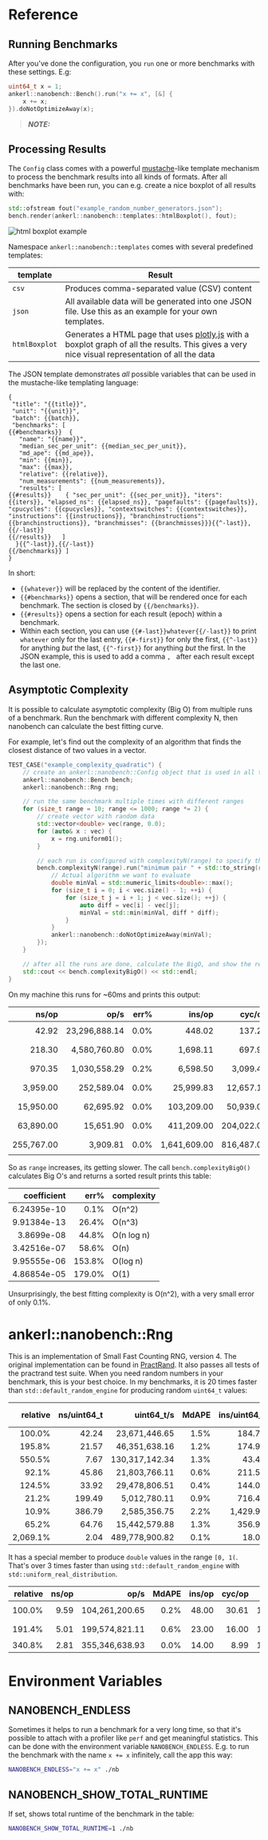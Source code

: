 <a id="top"></a>
# Reference

## Running Benchmarks

After you've done the configuration, you `run` one or more benchmarks with these settings. E.g:

```cpp
uint64_t x = 1;
ankerl::nanobench::Bench().run("x += x", [&] {
    x += x;
}).doNotOptimizeAway(x);
```

> **_NOTE:_** 

## Processing Results

The `Config` class comes with a powerful [mustache](https://mustache.github.io/)-like template mechanism to process the benchmark results into all kinds of formats. After all benchmarks have been run, you can e.g. create a nice boxplot of all results with:

```cpp
std::ofstream fout("example_random_number_generators.json");
bench.render(ankerl::nanobench::templates::htmlBoxplot(), fout);
```

![html boxplot example](htmlBoxplot_example.png)

Namespace `ankerl::nanobench::templates` comes with several predefined templates:

| **template** | **Result** |
|---|---|
| `csv` | Produces comma-separated value (CSV) content |
| `json` | All available data will be generated into one JSON file. Use this as an example for your own templates. |
| `htmlBoxplot` | Generates a HTML page that uses [plotly.js](https://plot.ly/javascript/) with a boxplot graph of all the results. This gives a very nice visual representation of all the data |

The JSON template demonstrates *all* possible variables that can be used in the mustache-like templating language:

```
{
 "title": "{{title}}",
 "unit": "{{unit}}",
 "batch": {{batch}},
 "benchmarks": [
{{#benchmarks}}  {
   "name": "{{name}}",
   "median_sec_per_unit": {{median_sec_per_unit}},
   "md_ape": {{md_ape}},
   "min": {{min}},
   "max": {{max}},
   "relative": {{relative}},
   "num_measurements": {{num_measurements}},
   "results": [
{{#results}}    { "sec_per_unit": {{sec_per_unit}}, "iters": {{iters}}, "elapsed_ns": {{elapsed_ns}}, "pagefaults": {{pagefaults}}, "cpucycles": {{cpucycles}}, "contextswitches": {{contextswitches}}, "instructions": {{instructions}}, "branchinstructions": {{branchinstructions}}, "branchmisses": {{branchmisses}}}{{^-last}}, {{/-last}}
{{/results}}   ]
  }{{^-last}},{{/-last}}
{{/benchmarks}} ]
}
```

In short:

* `{{whatever}}` will be replaced by the content of the identifier.
* `{{#benchmarks}}` opens a section, that will be rendered once for each benchmark. The section is closed by `{{/benchmarks}}`.
* `{{#results}}` opens a section for each result (epoch) within a benchmark.
* Within each section, you can use `{{#-last}}whatever{{/-last}}` to print `whatever` only for the last entry, `{{#-first}}` for only the first, `{{^-last}}` for anything *but* the last, `{{^-first}}` for anything *but* the first. In the JSON example, this is used to add a comma `, ` after each result except the last one.

## Asymptotic Complexity

It is possible to calculate asymptotic complexity (Big O) from multiple runs of a benchmark. Run the benchmark with different complexity N, then nanobench can calculate the best fitting curve. 

For example, let's find out the complexity of an algorithm that finds the closest distance of two values in a vector.

```cpp
TEST_CASE("example_complexity_quadratic") {
    // create an ankerl::nanobench::Config object that is used in all the benchmarks
    ankerl::nanobench::Bench bench;
    ankerl::nanobench::Rng rng;

    // run the same benchmark multiple times with different ranges
    for (size_t range = 10; range <= 1000; range *= 2) {
        // create vector with random data
        std::vector<double> vec(range, 0.0);
        for (auto& x : vec) {
            x = rng.uniform01();
        }

        // each run is configured with complexityN(range) to specify the run's input N
        bench.complexityN(range).run("minimum pair " + std::to_string(range), [&] {
            // Actual algorithm we want to evaluate
            double minVal = std::numeric_limits<double>::max();
            for (size_t i = 0; i < vec.size() - 1; ++i) {
                for (size_t j = i + 1; j < vec.size(); ++j) {
                    auto diff = vec[i] - vec[j];
                    minVal = std::min(minVal, diff * diff);
                }
            }
            ankerl::nanobench::doNotOptimizeAway(minVal);
        });
    }

    // after all the runs are done, calculate the BigO, and show the results
    std::cout << bench.complexityBigO() << std::endl;
}
```

On my machine this runs for ~60ms and prints this output:

|               ns/op |                op/s |    err% |          ins/op |          cyc/op |    IPC |         bra/op |   miss% |     total | benchmark
|--------------------:|--------------------:|--------:|----------------:|----------------:|-------:|---------------:|--------:|----------:|:----------
|               42.92 |       23,296,888.14 |    0.0% |          448.02 |          137.26 |  3.264 |          64.00 |    0.0% |      0.00 | `minimum pair 10`
|              218.30 |        4,580,760.80 |    0.0% |        1,698.11 |          697.94 |  2.433 |         229.00 |    0.0% |      0.00 | `minimum pair 20`
|              970.35 |        1,030,558.29 |    0.2% |        6,598.50 |        3,099.48 |  2.129 |         859.00 |    1.3% |      0.00 | `minimum pair 40`
|            3,959.00 |          252,589.04 |    0.0% |       25,999.83 |       12,657.17 |  2.054 |       3,319.00 |    1.6% |      0.00 | `minimum pair 80`
|           15,950.00 |           62,695.92 |    0.0% |      103,209.00 |       50,939.00 |  2.026 |      13,039.00 |    1.0% |      0.00 | `minimum pair 160`
|           63,890.00 |           15,651.90 |    0.0% |      411,209.00 |      204,022.00 |  2.016 |      51,679.00 |    0.6% |      0.00 | `minimum pair 320`
|          255,767.00 |            3,909.81 |    0.0% |    1,641,609.00 |      816,487.00 |  2.011 |     205,759.00 |    0.3% |      0.00 | `minimum pair 640`

So as `range` increases, its getting slower. The call `bench.complexityBigO()` calculates Big O's and returns a sorted result prints this table:

|   coefficient |   err% | complexity
|--------------:|-------:|------------
|   6.24395e-10 |   0.1% | O(n^2)
|   9.91384e-13 |  26.4% | O(n^3)
|    3.8699e-08 |  44.8% | O(n log n)
|   3.42516e-07 |  58.6% | O(n)
|   9.95555e-06 | 153.8% | O(log n)
|   4.86854e-05 | 179.0% | O(1)

Unsurprisingly, the best fitting complexity is O(n^2), with a very small error of only 0.1%.

# ankerl::nanobench::Rng

This is an implementation of Small Fast Counting RNG, version 4. The original implementation can be found in [PractRand](http://pracrand.sourceforge.net). It also passes all tests of the practrand test suite. When you need random numbers in your benchmark, this is your best choice. In my benchmarks, it is 20 times faster than `std::default_random_engine` for producing random `uint64_t` values:

| relative |         ns/uint64_t |          uint64_t/s |   MdAPE |   ins/uint64_t |   cyc/uint64_t |    IPC |branch/uint64_t | missed% | Random Number Generators
|---------:|--------------------:|--------------------:|--------:|---------------:|---------------:|-------:|---------------:|--------:|:----------------------------------------------
|   100.0% |               42.24 |       23,671,446.65 |    1.5% |         184.72 |         134.90 |  1.369 |          15.50 |    2.8% | `std::default_random_engine`
|   195.8% |               21.57 |       46,351,638.16 |    1.2% |         174.93 |          68.88 |  2.540 |          23.99 |    4.3% | `std::mt19937`
|   550.5% |                7.67 |      130,317,142.34 |    1.3% |          43.48 |          24.50 |  1.774 |           4.99 |   10.2% | `std::mt19937_64`
|    92.1% |               45.86 |       21,803,766.11 |    0.6% |         211.58 |         146.49 |  1.444 |          26.51 |    5.6% | `std::ranlux24_base`
|   124.5% |               33.92 |       29,478,806.51 |    0.4% |         144.01 |         108.33 |  1.329 |          17.00 |    4.9% | `std::ranlux48_base`
|    21.2% |              199.49 |        5,012,780.11 |    0.9% |         716.43 |         637.00 |  1.125 |          95.08 |   15.8% | `std::ranlux24_base`
|    10.9% |              386.79 |        2,585,356.75 |    2.2% |       1,429.99 |       1,234.62 |  1.158 |         191.51 |   15.6% | `std::ranlux48`
|    65.2% |               64.76 |       15,442,579.88 |    1.3% |         356.97 |         206.55 |  1.728 |          33.05 |    0.8% | `std::knuth_b`
| 2,069.1% |                2.04 |      489,778,900.82 |    0.1% |          18.00 |           6.52 |  2.760 |           0.00 |    0.0% | `ankerl::nanobench::Rng`

It has a special member to produce `double` values in the range `[0, 1(`. That's  over 3 times faster than using `std::default_random_engine` with `std::uniform_real_distribution`.

| relative |               ns/op |                op/s |   MdAPE |         ins/op |         cyc/op |    IPC |      branch/op | missed% | random double in [0, 1(
|---------:|--------------------:|--------------------:|--------:|---------------:|---------------:|-------:|---------------:|--------:|:----------------------------------------------
|   100.0% |                9.59 |      104,261,200.65 |    0.2% |          48.00 |          30.61 |  1.568 |           3.00 |    0.0% | `std::default_random_engine & std::uniform_real_distribution`
|   191.4% |                5.01 |      199,574,821.11 |    0.6% |          23.00 |          16.00 |  1.438 |           2.50 |   19.9% | `ankerl::nanobench::Rng & std::uniform_real_distribution`
|   340.8% |                2.81 |      355,346,638.93 |    0.0% |          14.00 |           8.99 |  1.557 |           0.00 |    0.0% | `ankerl::nanobench::Rng::uniform01()`


# Environment Variables

## NANOBENCH_ENDLESS

Sometimes it helps to run a benchmark for a very long time, so that it's possible to attach with a profiler like `perf` and get meaningful statistics. This can be done with the environment variable `NANOBENCH_ENDLESS`. E.g. to run the benchmark with the name `x += x` infinitely, call the app this way:

```sh
NANOBENCH_ENDLESS="x += x" ./nb
```

## NANOBENCH_SHOW_TOTAL_RUNTIME

If set, shows total runtime of the benchmark in the table:

```sh
NANOBENCH_SHOW_TOTAL_RUNTIME=1 ./nb
```
